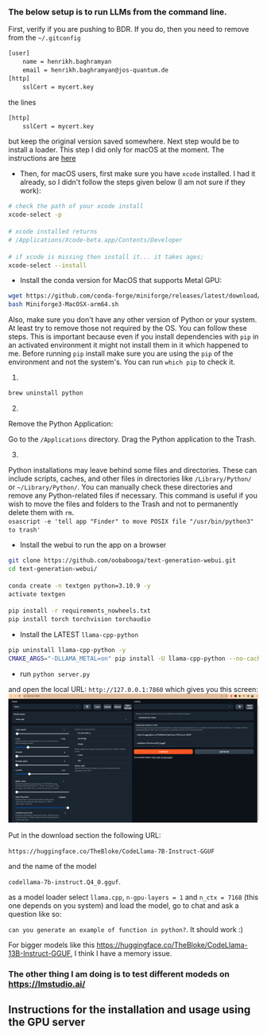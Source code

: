 ### The below setup is to run LLMs from the command line.

First, verify if you are pushing to BDR. If you do, then you need to remove from the `~/.gitconfig`

```bash
[user]
    name = henrikh.baghramyan
    email = henrikh.baghramyan@jos-quantum.de
[http]
    sslCert = mycert.key
```    

the lines 

```bash
[http]
    sslCert = mycert.key
```

but keep the original version saved somewhere. Next step would be to install a loader. This step I did only for macOS at the moment. The instructions are 
[here](https://llama-cpp-python.readthedocs.io/en/latest/install/macos/)

* Then, for macOS users, first make sure you have `xcode` installed. I had it already, so I didn't follow the steps given below (I am not sure if they work):

```bash
# check the path of your xcode install 
xcode-select -p

# xcode installed returns
# /Applications/Xcode-beta.app/Contents/Developer

# if xcode is missing then install it... it takes ages;
xcode-select --install
```  

* Install the conda version for MacOS that supports Metal GPU:

```bash
wget https://github.com/conda-forge/miniforge/releases/latest/download/Miniforge3-MacOSX-arm64.sh
bash Miniforge3-MacOSX-arm64.sh  
```

Also, make sure you don't have any other version of Python or your system. At least try to remove those not required by the OS. You can follow these steps. This is important because even if you install dependencies with `pip` in an activated environment it might not install them in it which happened to me. Before running `pip` install make sure you are using the `pip` of the environment and not the system's. You can run `which pip` to check it.  

1. 
```bash
brew uninstall python
```  

2. 
Remove the Python Application:

Go to the `/Applications` directory.
Drag the Python application to the Trash.

3. 
Python installations may leave behind some files and directories. These can include scripts, caches, and other files in directories like `/Library/Python/` or `~/Library/Python/`. You can manually check these directories and remove any Python-related files if necessary. This command is useful if you wish to move the files and folders to the Trash and not to permanently delete them with `rm`.  
`osascript -e 'tell app "Finder" to move POSIX file "/usr/bin/python3" to trash'`

* Install the webui to run the app on a browser

```bash
git clone https://github.com/oobabooga/text-generation-webui.git
cd text-generation-webui/

conda create -n textgen python=3.10.9 -y
activate textgen

pip install -r requirements_nowheels.txt
pip install torch torchvision torchaudio
```

* Install the LATEST `llama-cpp-python`  


```bash
pip uninstall llama-cpp-python -y
CMAKE_ARGS="-DLLAMA_METAL=on" pip install -U llama-cpp-python --no-cache-dir
```

* run
`python server.py`

and open the local URL:  `http://127.0.0.1:7860` which gives you this screen:  
![WEBUI](screenshot.png)

Put in the download section the following URL:

`https://huggingface.co/TheBloke/CodeLlama-7B-Instruct-GGUF`

and the name of the model

`codellama-7b-instruct.Q4_0.gguf`.

as a model loader select `llama.cpp`, `n-gpu-layers = 1` and `n_ctx = 7168` (this one depends on you system) and load the model, go to chat and ask a question like so:

`can you generate an example of function in python?`. It should work :)

For bigger models like this https://huggingface.co/TheBloke/CodeLlama-13B-Instruct-GGUF, I think I have a memory issue.

### The other thing I am doing is to test different modeds on https://lmstudio.ai/

## Instructions for the installation and usage using the GPU server

